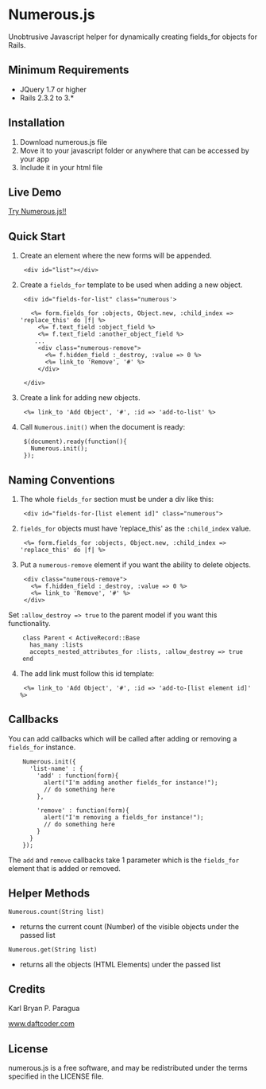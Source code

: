 # Numerous.js
Unobtrusive Javascript helper for dynamically creating fields_for objects for Rails.


## Minimum Requirements
- JQuery 1.7 or higher
- Rails 2.3.2 to 3.*


## Installation
1. Download numerous.js file
2. Move it to your javascript folder or anywhere that can be accessed by your app
3. Include it in your html file


## Live Demo

[Try Numerous.js!!](http://numerous-js.herokuapp.com/)


## Quick Start

1. Create an element where the new forms will be appended.

        <div id="list"></div>


2. Create a `fields_for` template to be used when adding a new object. 

        <div id="fields-for-list" class="numerous'>
        
          <%= form.fields_for :objects, Object.new, :child_index => 'replace_this' do |f| %>
            <%= f.text_field :object_field %>
            <%= f.text_field :another_object_field %>
           ...    
            <div class="numerous-remove">
              <%= f.hidden_field :_destroy, :value => 0 %>
              <%= link_to 'Remove', '#' %>
            </div>
        
        </div>


3. Create a link for adding new objects. 

        <%= link_to 'Add Object', '#', :id => 'add-to-list' %>



4. Call `Numerous.init()` when the document is ready:

        $(document).ready(function(){
          Numerous.init();
        });



## Naming Conventions

1. The whole `fields_for` section must be under a div like this:

        <div id="fields-for-[list element id]" class="numerous">

2. `fields_for` objects must have 'replace_this' as the `:child_index` value.
        
        <%= form.fields_for :objects, Object.new, :child_index => 'replace_this' do |f| %>


3. Put a `numerous-remove` element if you want the ability to delete objects.
        
        <div class="numerous-remove">
          <%= f.hidden_field :_destroy, :value => 0 %>
          <%= link_to 'Remove', '#' %>
        </div>
      

  Set `:allow_destroy => true` to the parent model if you want this functionality.

        class Parent < ActiveRecord::Base
          has_many :lists
          accepts_nested_attributes_for :lists, :allow_destroy => true
        end


4. The add link must follow this id template:
        
        <%= link_to 'Add Object', '#', :id => 'add-to-[list element id]' %>


## Callbacks
You can add callbacks which will be called after adding or removing a `fields_for` instance.

        Numerous.init({
          'list-name' : {
            'add' : function(form){
              alert("I'm adding another fields_for instance!");
              // do something here
            },
            
            'remove' : function(form){
              alert("I'm removing a fields_for instance!");
              // do something here
            }
          }
        });

The `add` and `remove` callbacks take 1 parameter which is the `fields_for` element that is added or removed. 

## Helper Methods

`Numerous.count(String list)`
- returns the current count (Number) of the visible objects under the passed list


`Numerous.get(String list)`
- returns all the objects (HTML Elements) under the passed list


## Credits

Karl Bryan P. Paragua

www.daftcoder.com


## License

numerous.js is a free software, and may be redistributed under the terms specified in the LICENSE file.
